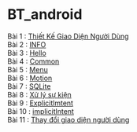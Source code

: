 # BT_android
Bài 1 : [Thiết Kế Giao Diện Người Dùng](https://github.com/chuong031120/BT-Thiet-ke-giao-dien-nguoi-dung)
</br>
Bài 2 : [INFO](https://github.com/chuong031120/INFO)
</br>
Bài 3 : [Hello](https://github.com/chuong031120/Hello123)
</br>
Bài 4 : [Common](https://github.com/chuong031120/CommonGesturesActivity)
</br>
Bài 5 : [Menu](https://github.com/chuong031120/Menu-Example)
</br>
Bài 6 : [Motion](https://github.com/chuong031120/Motion-Event)
</br>
Bài 7 : [SQLite](https://github.com/chuong031120/SQLite-Demo)
</br>
Bài 8 : [Xử lý sự kiện](https://github.com/chuong031120/BT-xulysukien)
</br>
Bài 9 : [Explicitlmtent](https://github.com/chuong031120/Explicitlmtent)
</br>
Bài 10 : [implicitlntent](https://github.com/chuong031120/ImplicitIntent)
</br>
Bài 11 : [Thay đổi giao diện người dùng](https://github.com/chuong031120/ThayDoiGiaoDienNguoiDung)
